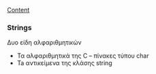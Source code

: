[Content](Content.md)

### Strings

∆υο είδη αλφαριθμητικών
- Τα αλφαριθμητικά της C – πίνακες τύπου char
- Ta αντικείμενα της κλάσης string